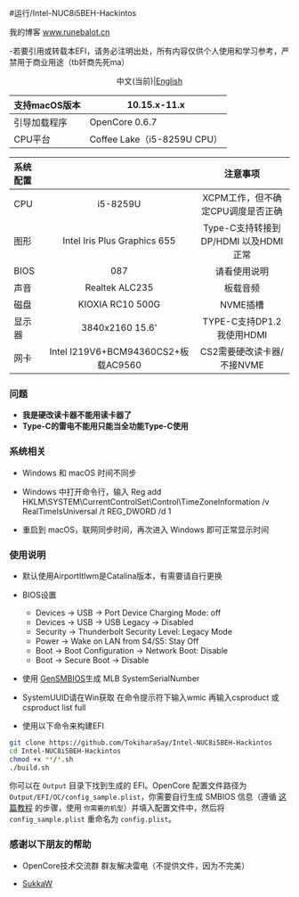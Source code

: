 #运行/Intel-NUC8i5BEH-Hackintos

我的博客  www.runebalot.cn

-若要引用或转载本EFI，请务必注明出处，所有内容仅供个人使用和学习参考，严禁用于商业用途（tb奸商先死ma）

<p><center>中文(当前)|<a href="https://github.com/TokiharaSay/Intel-NUC8i5BEH-Hackintos/blob/main/README.md">English</a></center></p>

|支持macOS版本| 10.15.x-11.x|
|:-|-|
|引导加载程序| OpenCore 0.6.7|
|CPU平台| Coffee Lake（i5-8259U CPU）|

|系统配置| |注意事项|
|:-|:-:|:-:|
|CPU | i5-8259U  | XCPM工作，但不确定CPU调度是否正确|
|图形| Intel Iris Plus Graphics 655 | Type-C支持转接到DP/HDMI 以及HDMI正常|
|BIOS | 087 |请看使用说明|
|声音| Realtek ALC235 |板载音频|
|磁盘| KIOXIA RC10 500G| NVME插槽|
|显示器|3840x2160 15.6'| TYPE-C支持DP1.2 我使用HDMI |
|网卡| Intel I219V6+BCM94360CS2+板载AC9560 |CS2需要硬改读卡器/不接NVME |
### 问题
* __我是硬改读卡器不能用读卡器了__
* __Type-C的雷电不能用只能当全功能Type-C使用__

### 系统相关
- Windows 和 macOS 时间不同步

- Windows 中打开命令行，输入 Reg add HKLM\SYSTEM\CurrentControlSet\Control\TimeZoneInformation /v RealTimeIsUniversal /t REG_DWORD /d 1

- 重启到 macOS，联网同步时间，再次进入 Windows 即可正常显示时间

### 使用说明
- 默认使用AirportItlwm是Catalina版本，有需要请自行更换

- BIOS设置
  - Devices -> USB -> Port Device Charging Mode: off
  - Devices -> USB -> USB Legacy -> Disabled
  - Security -> Thunderbolt Security Level: Legacy Mode
  - Power -> Wake on LAN from S4/S5: Stay Off
  - Boot -> Boot Configuration -> Network Boot: Disable
  - Boot -> Secure Boot -> Disable

- 使用 [GenSMBIOS](https://github.com/corpnewt/GenSMBIOS)生成 MLB SystemSerialNumber

- SystemUUID请在Win获取 在命令提示符下输入wmic 再输入csproduct 或 csproduct list full

- 使用以下命令来构建EFI
```bash
git clone https://github.com/TokiharaSay/Intel-NUC8i5BEH-Hackintos
cd Intel-NUC8i5BEH-Hackintos
chmod +x **/*.sh
./build.sh
```
你可以在 `Output` 目录下找到生成的 EFI。OpenCore 配置文件路径为 `Output/EFI/OC/config_sample.plist`，你需要自行生成 SMBIOS 信息（遵循 [这篇教程](https://dortania.github.io/OpenCore-Post-Install/universal/iservices.html) 的步骤，使用 `你需要的机型`）并填入配置文件中，然后将 `config_sample.plist` 重命名为 `config.plist`。

### 感谢以下朋友的帮助

- OpenCore技术交流群 群友解决雷电（不提供文件，因为不完美）

- [SukkaW](https://github.com/SukkaW)

